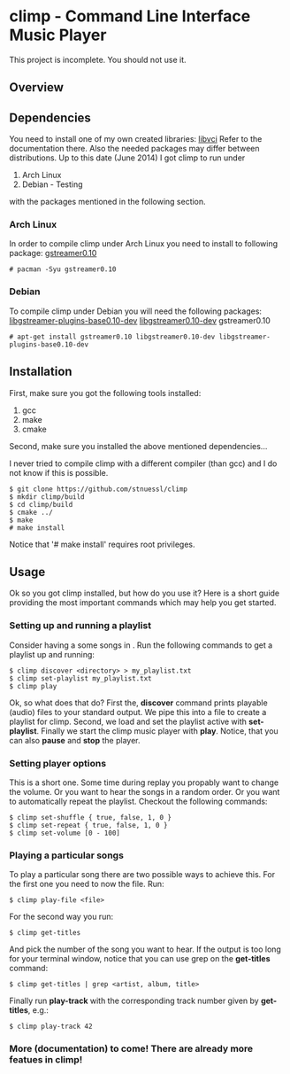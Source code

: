 # climp - Command Line Interface Music Player

This project is incomplete. You should not use it.

## Overview

## Dependencies

You need to install one of my own created libraries: [libvci](https://www.github.com/stnuessl/climp)
Refer to the documentation there.
Also the needed packages may differ between distributions.
Up to this date (June 2014) I got climp to run under
1. Arch Linux
2. Debian - Testing

with the packages mentioned in the following section.

### Arch Linux

In order to compile climp under Arch Linux you need to install to following
package:
    [gstreamer0.10](https://www.archlinux.org/packages/extra/x86_64/gstreamer0.10/)
    
    # pacman -Syu gstreamer0.10

### Debian

To compile climp under Debian you will need the following packages:
    [libgstreamer-plugins-base0.10-dev](https://packages.debian.org/de/sid/libgstreamer-plugins-base0.10-dev)
    [libgstreamer0.10-dev](https://packages.debian.org/de/jessie/libgstreamer0.10-dev)
    gstreamer0.10
    
    # apt-get install gstreamer0.10 libgstreamer0.10-dev libgstreamer-plugins-base0.10-dev

## Installation

First, make sure you got the following tools installed:
1. gcc
2. make
3. cmake

Second, make sure you installed the above mentioned dependencies...

I never tried to compile climp with a different compiler (than gcc) and I do not know
if this is possible.

    $ git clone https://github.com/stnuessl/climp
    $ mkdir climp/build
    $ cd climp/build
    $ cmake ../
    $ make
    # make install

Notice that '# make install' requires root privileges.

## Usage

Ok so you got climp installed, but how do you use it? 
Here is a short guide providing the most important commands
which may help you get started.

### Setting up and running a playlist

Consider having a some songs in <directory>.
Run the following commands to get a playlist up and running:

    $ climp discover <directory> > my_playlist.txt
    $ climp set-playlist my_playlist.txt
    $ climp play

Ok, so what does that do? First the, __discover__ command prints playable (audio) files
to your standard output. We pipe this into a file to create a playlist for climp.
Second, we load and set the playlist active with __set-playlist__. Finally we start the
climp music player with __play__.
Notice, that you can also __pause__ and __stop__ the player.

### Setting player options

This is a short one. Some time during replay you propably want to change
the volume. Or you want to hear the songs in a random order. Or you want to 
automatically repeat the playlist.
Checkout the following commands:

    $ climp set-shuffle { true, false, 1, 0 }
    $ climp set-repeat { true, false, 1, 0 }
    $ climp set-volume [0 - 100]

### Playing a particular songs

To play a particular song there are two possible ways to achieve this.
For the first one you need to now the file. Run:
    
    $ climp play-file <file>

For the second way you run:

    $ climp get-titles

And pick the number of the song you want to hear. If the output is too long for your
terminal window, notice that you can use grep on the __get-titles__ command:

    $ climp get-titles | grep <artist, album, title>
    
Finally run __play-track__ with the corresponding track number given by __get-titles__,
e.g.:

    $ climp play-track 42

### More (documentation) to come! There are already more featues in climp!